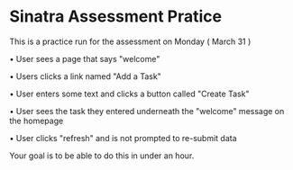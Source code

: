 Sinatra Assessment Pratice
==================

This is a practice run for the assessment on Monday ( March 31 )

• User sees a page that says "welcome"

• Users clicks a link named "Add a Task"

• User enters some text and clicks a button called "Create Task"

• User sees the task they entered underneath the "welcome" message on the homepage

• User clicks "refresh" and is not prompted to re-submit data

Your goal is to be able to do this in under an hour.
